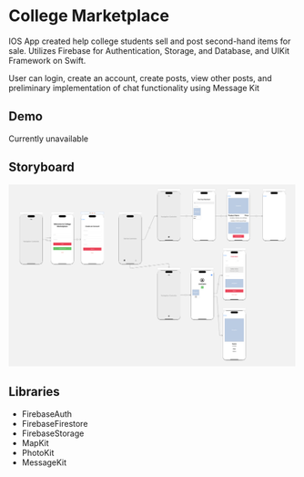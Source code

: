 # College Marketplace

IOS App created help college students sell and post second-hand items for sale. Utilizes Firebase for Authentication, Storage, and Database, and UIKit Framework on Swift.

User can login, create an account, create posts, view other posts, and preliminary implementation of chat functionality using Message Kit

## Demo

Currently unavailable

## Storyboard

![screenshot](./screenshot.png)

## Libraries

- FirebaseAuth
- FirebaseFirestore
- FirebaseStorage
- MapKit
- PhotoKit
- MessageKit

